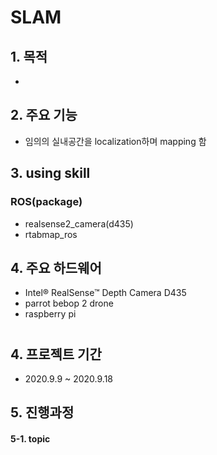 SLAM
==============
## 1. 목적
* 
## 2. 주요 기능
* 임의의 실내공간을 localization하며 mapping 함
## 3. using skill
### ROS(package)
* realsense2_camera(d435)
* rtabmap_ros

## 4. 주요 하드웨어
* Intel® RealSense™ Depth Camera D435
* parrot bebop 2 drone
* raspberry pi


#
## 4. 프로젝트 기간
* 2020.9.9 ~ 2020.9.18

## 5. 진행과정
#### 5-1. topic
